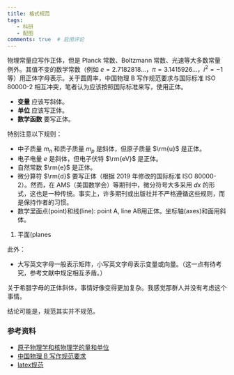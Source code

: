 ```yaml
---
title: 格式规范
tags:
   - 科研
   - 配图
comments: true  # 启用评论
---
```


物理常量应写作正体，但是 Planck 常数、Boltzmann 常数、光速等大多数常量例外。其值不变的数学常数（例如 $e = 2.7182818\ldots$，$\pi = 3.1415926\ldots$，$i^2 = -1$ 等）用正体字母表示。关于圆周率，中国物理 B 写作规范要求与国际标准 ISO 80000-2 相互冲突，笔者认为应该按照国际标准来写，使用正体。

- **变量** 应该写斜体。
- **单位** 应该写正体。
- **数学函数** 要写正体。

特别注意以下规则：

- 中子质量 $m_n$ 和质子质量 $m_p$ 是斜体，但原子质量 $\rm{u}$ 是正体。
- 电子电量 $e$ 是斜体，但电子伏特 $\rm{eV}$ 是正体。
- 自然常数 $\rm{e}$ 是正体。
- 微分算符 $\rm{d}$ 要写正体（根据 2019 年修改的国际标准 ISO 80000-2）。然而，在 AMS（美国数学会）等期刊中，微分符号大多采用 $d x$ 的形式，这也是一种传统。事实上，许多期刊或出版社并不严格遵循这些规则，而是保持作者的习惯。
- 数学里面点(point)和线(line): point A, line AB用正体。坐标轴(axes)和面用斜体。

1) 平面(planes

此外：

- 大写英文字母一般表示矩阵，小写英文字母表示变量或向量。（这一点有待考究，参考文献中规定相互矛盾。）


关于希腊字母的正体斜体，事情好像变得更加复杂。我感觉那群人并没有考虑这个事情。


结论可能是，规范其实并不规范。

### 参考资料

- [原子物理学和核物理学的量和单位](https://xbbjb.hist.edu.cn/__local/6/A1/9C/387DCE0C963F344A0A71F96AEB8_A8BDCBD6_144194.pdf)
- [中国物理 B 写作规范要求](https://cpb.iphy.ac.cn/UserFiles/File/C2-manusc.pdf)
- [latex规范](https://www.latexstudio.net/archives/51494.html)
